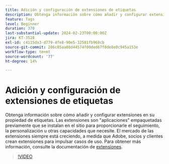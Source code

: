 ```yaml
---
title: Adición y configuración de extensiones de etiquetas
description: Obtenga información sobre cómo añadir y configurar extensiones en la propiedad de etiquetas.
feature: Tags
level: Beginner
duration: 370
last-substantial-update: 2024-02-23T00:00:00Z
jira: KT-3528
exl-id: c4115da3-d779-4fe8-90e5-32581fb968cb
source-git-commit: 286c85aa88d44574f00ded67f0de8e0c945a153e
workflow-type: tm+mt
source-wordcount: '77'
ht-degree: 14%

---
```


# Adición y configuración de extensiones de etiquetas

Obtenga información sobre cómo añadir y configurar extensiones en su propiedad de etiquetas. Las extensiones son &quot;aplicaciones&quot; empaquetadas previamente que se instalan en el sitio para proporcionarle el seguimiento, la personalización u otras capacidades que necesite. El mercado de las extensiones siempre está creciendo, a medida que Adobe, socios y clientes crean extensiones para impulsar casos de uso. Para obtener más información, consulte la documentación de [extensiones](https://experienceleague.adobe.com/docs/experience-platform/tags/ui/extensions/overview.html).

>[!VIDEO](https://video.tv.adobe.com/v/28732/?learn=on&enablevpops)

